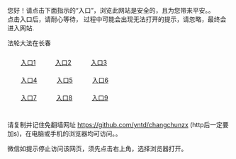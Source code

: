 您好！请点击下面指示的“入口”，浏览此网站是安全的，且为您带来平安。。 <br/>
点击入口后，请耐心等待， 过程中可能会出现无法打开的提示，请忽略，最终会进入网站. </br>

法轮大法在长春<br/>
<div style="padding:10px"><a style="margin:20px" target="_blank" href="https://d36srrqq85h14v.cloudfront.net/2Qpsp?ytmkis" id="ccLink1" rel="nofollow">入口1</a> <a target="_blank" style="margin:20px" href="https://dfw167qccb1e7.cloudfront.net/2Qpsp?sgjofnh" id="ccLink2" rel="nofollow">入口2</a> <a style="margin:20px" target="_blank" href="https://d1h07i2ypobi17.cloudfront.net/2Qpsp?fpshta" id="ccLink3" rel="nofollow">入口3</a></div>

<div style="padding:10px" ><a style="margin:20px" target="_blank" href="https://d36srrqq85h14v.cloudfront.net/2Qpsp?ytmkis" id="ccLink4" rel="nofollow">入口4</a> <a style="margin:20px" href="https://dfw167qccb1e7.cloudfront.net/2Qpsp?sgjofnh" target="_blank" id="ccLink5" rel="nofollow">入口5</a> <a style="margin:20px" href="https://d1h07i2ypobi17.cloudfront.net/2Qpsp?fpshta" target="_blank" id="ccLink6" rel="nofollow">入口6</a></div>

<div style="padding:10px"><a style="margin:20px" target="_blank" href="https://d36srrqq85h14v.cloudfront.net/2Qpsp?ytmkis" id="ccLink7" rel="nofollow">入口7</a> <a style="margin:20px" href="https://dfw167qccb1e7.cloudfront.net/2Qpsp?sgjofnh" target="_blank" id="ccLink8" rel="nofollow">入口8</a> <a style="margin:20px" target="_blank" href="https://d1h07i2ypobi17.cloudfront.net/2Qpsp?fpshta" id="ccLink9" rel="nofollow">入口9</a></div>

<br/>



请复制并记住免翻墙网址 https://github.com/yntd/changchunzx (http后一定要加s)，在电脑或手机的浏览器均可访问。。<br/>

微信如提示停止访问该网页，须先点击右上角，选择浏览器打开。
